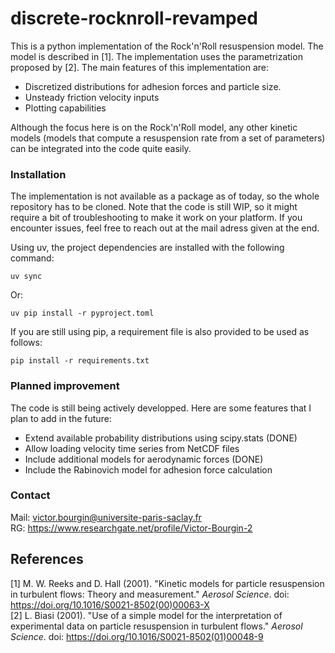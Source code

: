 # discrete-rocknroll-revamped
This is a python implementation of the Rock'n'Roll resuspension model. The model is described in [1]. The implementation uses the parametrization proposed by [2]. The main features of this implementation are:

- Discretized distributions for adhesion forces and particle size.
- Unsteady friction velocity inputs
- Plotting capabilities

Although the focus here is on the Rock'n'Roll model, any other kinetic models (models that compute a resuspension rate from a set of parameters) can be integrated into the code quite easily.

### Installation
The implementation is not available as a package as of today, so the whole repository has to be cloned. Note that the code is still WIP, so it might require a bit of troubleshooting to make it work on your platform. If you encounter issues, feel free to reach out at the mail adress given at the end.

Using uv, the project dependencies are installed with the following command:

`uv sync`

Or:

`uv pip install -r pyproject.toml`

If you are still using pip, a requirement file is also provided to be used as follows:

`pip install -r requirements.txt`

### Planned improvement

The code is still being actively developped. Here are some features that I plan to add in the future:
- Extend available probability distributions using scipy.stats (DONE)
- Allow loading velocity time series from NetCDF files
- Include additional models for aerodynamic forces (DONE)
- Include the Rabinovich model for adhesion force calculation

### Contact
Mail: victor.bourgin@universite-paris-saclay.fr \
RG: https://www.researchgate.net/profile/Victor-Bourgin-2

## References
[1] M. W. Reeks and D. Hall (2001). "Kinetic models for particle resuspension in turbulent flows: Theory and measurement." *Aerosol Science*. doi: https://doi.org/10.1016/S0021-8502(00)00063-X \
[2] L. Biasi (2001). "Use of a simple model for the interpretation of experimental data
on particle resuspension in turbulent flows." *Aerosol Science*. doi: https://doi.org/10.1016/S0021-8502(01)00048-9
